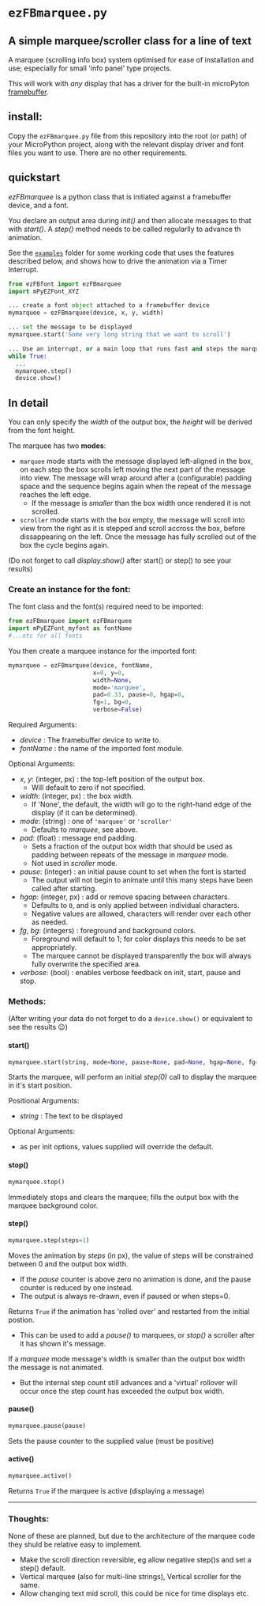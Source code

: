 # `ezFBmarquee.py`
## A simple marquee/scroller class for a line of text

A marquee (scrolling info box) system optimised for ease of installation and use; especially for small 'info panel' type projects.

This will work with *any* display that has a driver for the built-in microPyton [framebuffer](https://docs.micropython.org/en/latest/library/framebuf.html).

## install:
Copy the `ezFBmarquee.py` file from this repository into the root (or path) of your MicroPython project, along with the relevant display driver and font files you want to use. There are no other requirements.

## quickstart
*ezFBmarquee* is a python class that is initiated against a framebuffer device, and a font. 

You declare an output area during *init()* and then allocate messages to that with *start()*. A *step()* method needs to be called regularlly to advance th animation.

See the [`examples`](examples) folder for some working code that uses the features described below, and shows how to drive the animation via a Timer Interrupt.

```python
from ezFBfont import ezFBmarquee
import mPyEZFont_XYZ

... create a font object attached to a framebuffer device
mymarquee = ezFBmarquee(device, x, y, width)

... set the message to be displayed
mymarquee.start('Some very long string that we want to scroll')

... Use an interrupt, or a main loop that runs fast and steps the marquee before displaying
while True:
  ...
  mymarquee.step()
  device.show()
```

## In detail

You can only specify the *width* of the output box, the *height* will be derived from the font height.

The marquee has two **modes**:
* `marquee` mode starts with the message displayed left-aligned in the box, on each step the box scrolls left moving the next part of the message into view. The message will wrap around after a (configurable) padding space and the sequence begins again when the repeat of the message reaches the left edge.
  * If the message is *smaller* than the box width once rendered it is not scrolled.
* `scroller` mode starts with the box empty, the message will scroll into view from the right as it is stepped and scroll accross the box, before dissappearing on the left. Once the message has fully scrolled out of the box the cycle begins again.

(Do not forget to call *display.show()* after start() or step() to see your results)

### Create an instance for the font:

The font class and the font(s) required need to be imported:
```python
from ezFBmarquee import ezFBmarquee
import mPyEZFont_myfont as fontName
#...etc for all fonts
```

You then create a marquee instance for the imported font:
```python
mymarquee = ezFBmarquee(device, fontName,
                        x=0, y=0,
                        width=None,
                        mode='marquee',
                        pad=0.33, pause=0, hgap=0,
                        fg=1, bg=0,
                        verbose=False)
```
Required Arguments:
* *device* : The framebuffer device to write to.
* *fontName* : the name of the imported font module.

Optional Arguments:
* *x*, *y*: (integer, px) : the top-left position of the output box.
  * Will default to zero if not specified.
* *width*: (integer, px) : the box width.
  * If 'None', the default, the width will go to the right-hand edge of the display (if it can be determined).
* *mode*: (string) : one of `'marquee'` or `'scroller'`
  * Defaults to *marquee*, see above.
* *pad*: (float) : message end padding.
  * Sets a fraction of the output box width that should be used as padding between repeats of the message in *marquee* mode.
  * Not used in *scroller* mode.
* *pause*: (integer) : an initial pause count to set when the font is started
  * The output will not begin to animate until this many steps have been called after starting.
* *hgap*: (integer, px) : add or remove spacing between characters.
  * Defaults to `0`, and is only applied between individual characters.
  * Negative values are allowed, characters will render over each other as needed.
* *fg*, *bg*: (integers) : foreground and background colors.
  * Foreground will default to 1; for color displays this needs to be set appropriately.
  * The marquee cannot be displayed transparently the box will always fully overwrite the specified area.
* *verbose*: (bool) : enables verbose feedback on init, start, pause and stop.

### Methods:

(After writing your data do not forget to do a `device.show()` or equivalent to see the results :wink:)

#### start()
```python
mymarquee.start(string, mode=None, pause=None, pad=None, hgap=None, fg=None, bg=None)
```
Starts the marquee, will perform an initial *step(0)* call to display the marquee in it's start position.

Positional Arguments:
* *string* : The text to be displayed

Optional Arguments:
* as per init options, values supplied will override the default.

#### stop()
```python
mymarquee.stop()
```
Immediately stops and clears the marquee; fills the output box with the marquee background color.

#### step()
```python
mymarquee.step(steps=1)
```
Moves the animation by *steps* (in px), the value of steps will be constrained between 0 and the output box width.
* If the *pause* counter is above zero no animation is done, and the pause counter is reduced by one instead.
* The output is always re-drawn, even if paused or when steps=0.

Returns `True` if the animation has 'rolled over' and restarted from the initial postion.
* This can be used to add a *pause()* to marquees, or *stop()* a scroller after it has shown it's message.

If a *marquee* mode message's width is smaller than the output box width the message is not animated.
* But the internal step count still advances and a 'virtual' rollover will occur once the step count has exceeded the output box width.

#### pause()
```python
mymarquee.pause(pause)
```
Sets the pause counter to the supplied value (must be positive)

#### active()
```python
mymarquee.active()
```
Returns `True` if the marquee is active (displaying a message)

-----------------------
### Thoughts:
None of these are planned, but due to the architecture of the marquee code they shuld be relative easy to implement.
* Make the scroll direction reversible, eg allow negative step()s and set a step() default.
* Vertical marquee (also for multi-line strings), Vertical scroller for the same.
* Allow changing text mid scroll, this could be nice for time displays etc. 
